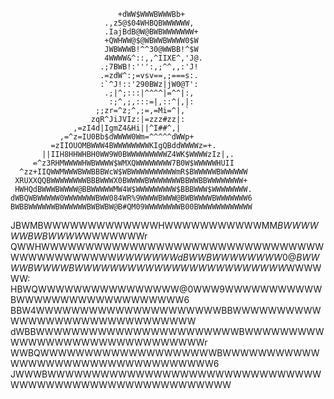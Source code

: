                             +dWW$WWWBWWWBb+
                         .,z5@$04WHBQBWWWWWW,
                         .IajBdB@W@BWBWWWWWWW+
                         +QWHWW@$@WBWWBWWWW0$W
                         JWBWWWB!^^30@WWBB!^$W
                         4WWWW&^::,,^IIXE^,'J@.
                        .;7BWB!:''':,;^^,,:'J!
                        .=zdW^:;=vsv==,;===s:.
                        :`^J!::'290BWz|jW0@T':
                         .;|^;:::|^^^^|=^^|:,
                          :;^,;,:::=|,::^|,|:
                       ;;zr=^z;^,;=,=Mi=^|,`
                      zqR^JiJVIz:|=zzz#zz|:
                  ,=zI4d|IgmZ4&Hi||^I##^,|
               ,=^z=IU0Bb$dWWWW0Wm=^^^^^dWWp+
             =zIIOUOMBWWW4BWWWWWWWWKIgQBddWWWWz=+.
           ||IIH8HHWHBH0WW9W0BWWWWWWWWWZ4WK$WWWWzIz|,.
         =^z3RHMWWWWHWBWWWW$WMXQWWWWWWWW7B0W$WWWWWHUII
      ^zz+IIQWWMWWWBWWBBBWcW$WBWWWWWWWWWWmR$BWWWWWBWWWWWW
     XRUXXQQBWWWWWWWWBBBWWWX0BWWWWBWWWWWWWBBWWBBWWWWWWWW+
     HWHQdBWWWBWWWW@BBWWWWWMW4W$WWWWWWWWW$BBBWWW$WWWWWWWW.
    dWBQWBWWWWW0WWWWWWWBWW084WR%9WWWWBWWW@BWBWWWWBWWWWWWW6
    BWBBWWWWWWBWWWWWWBWBWBW@B#QM09WWWWWWWWB00BWWWWWWWWWWWW
   JBWMBWWWWWWWWWWWWWHWWWWWWWWWWWMM$BWWWWWWBWBWWWW$WWWWWWWr
   QWWHWWWWWWWWWWWWWWWWWWWWWWWWWWWWWWWWWWWWWWWWWWWW$WWWWWWW
  dBWWBWWWWWWWW0@BWWWWBWWWWBWWWWWWWWWWWWWWWWWWWWWWWW$WWWWWW:
  HBWQWWWWWWWWWWWWWWWW@0WWW9WWWWWWWWWWWBWWWWWWWWWWWWWWWWWWW6
  BBW4WWWWWWWWWWWWWWWWWWWWWBBWWWWWWWWWWWWWWWWWWWWWWWWWWWWWWW
 dWBBWWWWWWWWWWWWWWWWWWWWWWWBWWWWWWWWWWWWWWWWWWWWWWWWWWWWWWWr
 WWBQWWWWWWWWWWWWWWWWWWWWBWWWWWWWWWWWWWWWWWWWWWWWWWWWWWWWWWW6
JWWWBWWWWWWWWWWWWWWWWWWWWWWWWWWWWWWWWWWWWWWWWWWWWWWWWWWWWWWWW